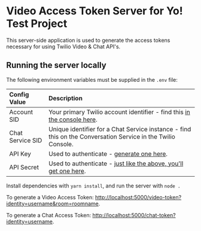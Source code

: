 # Video Access Token Server for Yo! Test Project

This server-side application is used to generate the access tokens necessary for using Twilio Video & Chat API's.

## Running the server locally

The following environment variables must be supplied in the `.env` file:

| Config Value  | Description |
| :-------------  |:------------- |
Account SID | Your primary Twilio account identifier - find this [in the console here](https://www.twilio.com/console).
Chat Service SID | Unique identifier for a Chat Service instance - find this on the Conversation Service in the Twilio Console.
API Key | Used to authenticate - [generate one here](https://www.twilio.com/console/video/runtime/api-keys).
API Secret | Used to authenticate - [just like the above, you'll get one here](https://www.twilio.com/console/video/runtime/api-keys).

Install dependencies with `yarn install`, and run the server with `node .`

To generate a Video Access Token: [http://localhost:5000/video-token?identity=username&room=roomname]().

To generate a Chat Access Token: [http://localhost:5000/chat-token?identity=username]().
